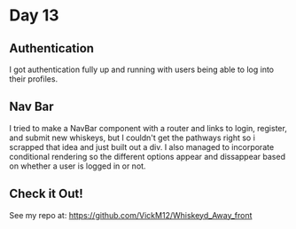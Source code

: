 # Day 13

## Authentication
I got authentication fully up and running with users being able to log into their profiles.

## Nav Bar
I tried to make a NavBar component with a router and links to login, register, and submit new whiskeys, but I couldn't get the pathways right so i scrapped that idea and just built out a div. I also managed to incorporate conditional rendering so the different options appear and dissappear based on whether a user is logged in or not. 

## Check it Out!
See my repo at:
https://github.com/VickM12/Whiskeyd_Away_front